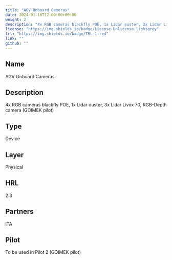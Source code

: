 ```yaml
---
title: "AGV Onboard Cameras"
date: 2024-01-16T12:00:00+00:00
weight: 2
description: "4x RGB cameras blackfly POE, 1x Lidar ouster, 3x Lidar Livox 70, RGB-Depth camera (GOIMEK pilot)"
license: "https://img.shields.io/badge/License-Unlicense-lightgrey"
trl: "https://img.shields.io/badge/TRL-1-red"
link: ""
github: ""
---
```


## Name
AGV Onboard Cameras

## Description
4x RGB cameras blackfly POE, 1x Lidar ouster, 3x Lidar Livox 70, RGB-Depth camera (GOIMEK pilot)

## Type
Device

## Layer
Physical

## HRL
2.3

## Partners
ITA

## Pilot
To be used in Pilot 2 (GOIMEK pilot)
